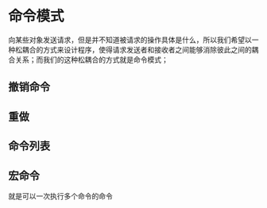 # 命令模式

向某些对象发送请求，但是并不知道被请求的操作具体是什么，所以我们希望以一种松耦合的方式来设计程序，使得请求发送者和接收者之间能够消除彼此之间的耦合关系；而我们的这种松耦合的方式就是命令模式；


## 撤销命令

## 重做

## 命令列表

## 宏命令

就是可以一次执行多个命令的命令

